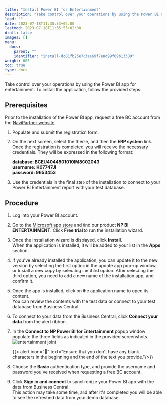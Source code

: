 ```yaml
---
title: "Install Power BI for Entertainment"
description: "Take control over your operations by using the Power BI app for entertainment."
lead: ""
date: 2023-07-18T11:35:53+02:00
lastmod: 2023-07-18T11:35:53+02:00
draft: false
images: []
menu:
  docs:
    parent: ""
    identifier: "install-dc81fb25e7c3ae69f7e8d99f89b13389"
weight: 605
toc: true
type: docs
---
```


Take control over your operations by using the Power BI app for entertainment. To install the application, follow the provided steps:


## Prerequisites

Prior to the installation of the Power BI app, request a free BC account from the [NaviPartner website](https://www.navipartner.com/get-trial/).   

1. Populate and submit the registration form.       
2.  On the next screen, select the theme, and then the **ERP system** link.      
       Once the registration is completed, you will receive the necessary credentials. They will be expressed in the following format:

    **database: BCEU4044501010IM8G02043**       
    **username: K07747JI**    
    **password: 9653453**

3. Use the credentials in the final step of the installation to connect to your Power BI Entertainment report with your test database.

## Procedure

1. Log into your Power BI account. 
2. Go to the [Microsoft app store](https://apps.microsoft.com/store/apps) and find our product **NP BI ENTERTAINMENT**. Click **Free trial** to run the installation wizard.    
3.  Once the installation wizard is displayed, click **Install**.     
    When the application is installed, it will be added to your list in the **Apps** section.      
4. If you've already installed the application, you can update it to the new version by selecting the first option in the update app pop-up window, or install a new copy by selecting the third option. After selecting the third option, you need to  add a new name of the installation app, and confirm it.    
5. Once the app is installed, click on the application name to open its content.     
   You can review the contents with the test data or connect to your test database from Business Central.
6. To connect to your data from the Business Central, click **Connect your data** from the alert ribbon.         
7. In the **Connect to NP Power BI for Entertainment** popup window populate the three fields as indicated in the provided screenshots.        
   ![entertainment joint](entertainment_joint.PNG)       

    {{< alert icon="📝" text="Ensure that you don't have any blank characters in the beginning and the end of the text you provide."/>}} 

8. Choose the **Basic** authentication type, and provide the username and password you've received when requesting a free BC account. 
9. Click **Sign in and connect** to synchronize your Power BI app with the data from Business Central.     
    This action may take some time, and after it's completed you will be able to see the refreshed data from your demo database. 
